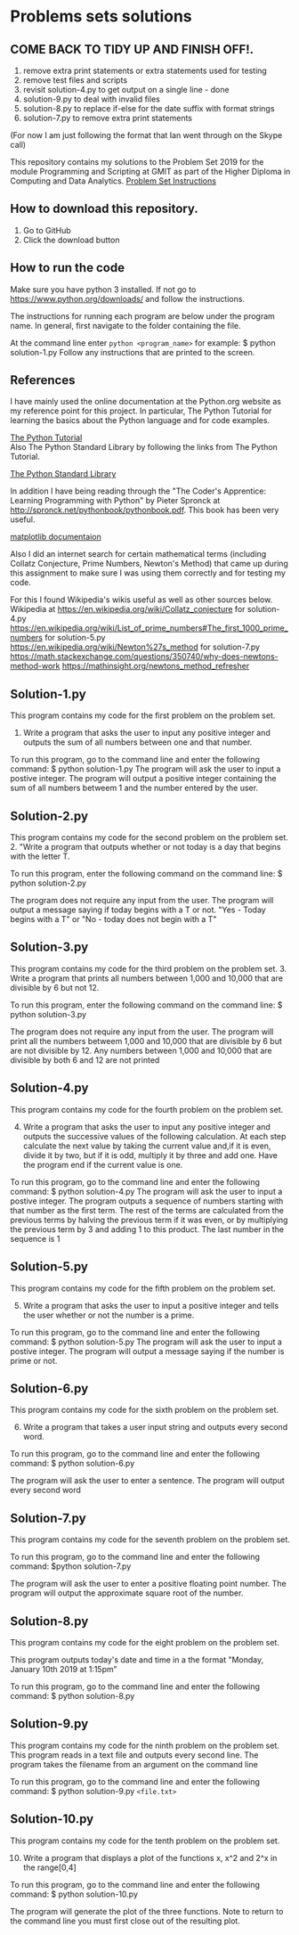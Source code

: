 # Problems sets solutions

## COME BACK TO TIDY UP AND FINISH OFF!.
1. remove extra print statements or extra statements used for testing
2. remove test files and scripts
3. revisit solution-4.py to get output on a single line - done
4. solution-9.py to deal with invalid files
5. solution-8.py to replace if-else for the date suffix with format strings
6. solution-7.py to remove extra print statements


(For now I am just following the format that Ian went through on the Skype call)

This repository contains my solutions to the Problem Set 2019 for the module Programming and Scripting at GMIT as part of the Higher Diploma in Computing and Data Analytics.
[Problem Set Instructions]("https://github.com/ianmcloughlin/problems-pands-2019/raw/master/problems.pdf" )

## How to download this repository.

1. Go to GitHub
2. Click the download button

## How to run the code
Make sure you have python 3 installed. 
If not go to https://www.python.org/downloads/ and follow the instructions.

The instructions for running each program are below under the program name.
In general, first navigate to the folder containing the file.

At the command line enter `python <program_name>`
for example: $ python solution-1.py
Follow any instructions that are printed to the screen.

## References
I have mainly used the online documentation at the Python.org website as my reference point for this project.  In particular, The Python Tutorial for learning the basics about the Python language and for code examples. 

[The Python Tutorial](https://docs.python.org/3/tutorial/)  
Also The Python Standard Library by following the links from The Python Tutorial. 

[The Python Standard Library](https://docs.python.org/3/library/index.html) 

In addition I have being reading through the "The Coder's Apprentice: Learning Programming with Python" by Pieter Spronck at http://spronck.net/pythonbook/pythonbook.pdf. This book has been very useful.

[matplotlib documentaion](https://matplotlib.org/tutorials/introductory/pyplot.html)

Also I did an internet search for certain mathematical terms (including Collatz Conjecture, Prime Numbers, Newton's Method) that came up during this assignment to make sure I was using them correctly and for testing my code.

For this I found Wikipedia's wikis useful as well as other sources below.
Wikipedia at
https://en.wikipedia.org/wiki/Collatz_conjecture for solution-4.py
https://en.wikipedia.org/wiki/List_of_prime_numbers#The_first_1000_prime_numbers for solution-5.py
https://en.wikipedia.org/wiki/Newton%27s_method for solution-7.py
https://math.stackexchange.com/questions/350740/why-does-newtons-method-work
https://mathinsight.org/newtons_method_refresher






## Solution-1.py
This program contains my code for the first problem on the problem set.
1. Write a program that asks the user to input any positive integer and 
outputs the sum of all numbers between one and that number.

To run this program, go to the command line and enter the following command:
$ python solution-1.py
The program will ask the user to input a postive integer.
The program will output a positive integer containing the sum of all numbers betweem 1 and the number entered  by the user.

## Solution-2.py

This program contains my code for the second problem on the problem set.
2. "Write a program that outputs whether or not today is a day that begins with the letter T. 

To run this program, enter the following command on the command line:
$ python solution-2.py

The program does not require any input from the user.
The program will output a message saying if today begins with a T or not.
"Yes - Today begins with a T" or "No - today does not begin with a T"

## Solution-3.py

This program contains my code for the third problem on the problem set.
3. Write a program that prints all numbers between 1,000 and 10,000 that are divisible by 6 but not 12.

To run this program, enter the following command on the command line:
$ python solution-3.py

The program does not require any input from the user.
The program will print all the numbers betweem 1,000 and 10,000 that are divisible by 6 but are not divisible by 12. Any numbers between 1,000 and 10,000 that are divisible by both 6 and 12 are not printed

## Solution-4.py

This program contains my code for the fourth problem on the problem set.

4. Write a program that asks the user to input any positive integer and outputs the successive values of the following calculation. 
At each step calculate the next value by taking the current value and,if it is even, divide it by two, but if it is odd, multiply it by three and add one. 
Have the program end if the current value is one.

To run this program, go to the command line and enter the following command:
$ python solution-4.py
The program will ask the user to input a postive integer.
The program outputs a sequence of numbers starting with that number as the first term. The rest of the terms are 
calculated from the previous terms by halving the previous term if it was even, or by multiplying the previous term by 3 and adding 1 to this product.
The last number in the sequence is 1

## Solution-5.py

This program contains my code for the fifth problem on the problem set.

5. Write a program that asks the user to input a positive integer and tells the user whether or not the number is a prime.

To run this program, go to the command line and enter the following command:
$ python solution-5.py
The program will ask the user to input a postive integer. The program will output a message saying if the number is prime or not.

## Solution-6.py

This program contains my code for the sixth problem on the problem set.

6. Write a program that takes a user input string and outputs every second word.

To run this program, go to the command line and enter the following command:
$ python solution-6.py

The program will ask the user to enter a sentence. 
The program will output every second word

## Solution-7.py

This program contains my code for the seventh problem on the problem set.

To run this program, go to the command line and enter the following command:
$python solution-7.py

The program will ask the user to enter a positive floating point number.
The program will output the approximate square root of the number.



## Solution-8.py
This program contains my code for the eight problem on the problem set.

This program outputs today's date and time in a the format "Monday, January 10th 2019 at 1:15pm”

To run this program, go to the command line and enter the following command:
$ python solution-8.py

## Solution-9.py
This program contains my code for the ninth problem on the problem set.
This program reads in a text file and outputs every second line. 
The program takes the filename from an argument on the command line

To run this program, go to the command line and enter the following command:
$ python solution-9.py `<file.txt>`


## Solution-10.py

This program contains my code for the tenth problem on the problem set.

10. Write a program that displays a plot of the functions x, x^2 and 2^x in the range[0,4]

To run this program, go to the command line and enter the following command:
$ python solution-10.py

The program will generate the plot of the three functions. 
Note to return to the command line you must first close out of the resulting plot. 